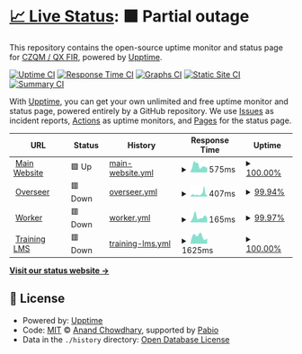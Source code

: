 # [📈 Live Status](https://status.czqm.ca): <!--live status--> **🟧 Partial outage**

This repository contains the open-source uptime monitor and status page for [CZQM / QX FIR](http://czqm.ca), powered by [Upptime](https://github.com/upptime/upptime).

[![Uptime CI](https://github.com/CZQM-FIR/uptime/workflows/Uptime%20CI/badge.svg)](https://github.com/CZQM-FIR/uptime/actions?query=workflow%3A%22Uptime+CI%22)
[![Response Time CI](https://github.com/CZQM-FIR/uptime/workflows/Response%20Time%20CI/badge.svg)](https://github.com/CZQM-FIR/uptime/actions?query=workflow%3A%22Response+Time+CI%22)
[![Graphs CI](https://github.com/CZQM-FIR/uptime/workflows/Graphs%20CI/badge.svg)](https://github.com/CZQM-FIR/uptime/actions?query=workflow%3A%22Graphs+CI%22)
[![Static Site CI](https://github.com/CZQM-FIR/uptime/workflows/Static%20Site%20CI/badge.svg)](https://github.com/CZQM-FIR/uptime/actions?query=workflow%3A%22Static+Site+CI%22)
[![Summary CI](https://github.com/CZQM-FIR/uptime/workflows/Summary%20CI/badge.svg)](https://github.com/CZQM-FIR/uptime/actions?query=workflow%3A%22Summary+CI%22)

With [Upptime](https://upptime.js.org), you can get your own unlimited and free uptime monitor and status page, powered entirely by a GitHub repository. We use [Issues](https://github.com/CZQM-FIR/uptime/issues) as incident reports, [Actions](https://github.com/CZQM-FIR/uptime/actions) as uptime monitors, and [Pages](https://status.czqm.ca) for the status page.

<!--start: status pages-->
<!-- This summary is generated by Upptime (https://github.com/upptime/upptime) -->
<!-- Do not edit this manually, your changes will be overwritten -->
<!-- prettier-ignore -->
| URL | Status | History | Response Time | Uptime |
| --- | ------ | ------- | ------------- | ------ |
| <img alt="" src="https://icons.duckduckgo.com/ip3/czqm.ca.ico" height="13"> [Main Website](https://czqm.ca) | 🟩 Up | [main-website.yml](https://github.com/CZQM-FIR/uptime/commits/HEAD/history/main-website.yml) | <details><summary><img alt="Response time graph" src="./graphs/main-website/response-time-week.png" height="20"> 575ms</summary><br><a href="https://status.czqm.ca/history/main-website"><img alt="Response time 575" src="https://img.shields.io/endpoint?url=https%3A%2F%2Fraw.githubusercontent.com%2FCZQM-FIR%2Fuptime%2FHEAD%2Fapi%2Fmain-website%2Fresponse-time.json"></a><br><a href="https://status.czqm.ca/history/main-website"><img alt="24-hour response time 415" src="https://img.shields.io/endpoint?url=https%3A%2F%2Fraw.githubusercontent.com%2FCZQM-FIR%2Fuptime%2FHEAD%2Fapi%2Fmain-website%2Fresponse-time-day.json"></a><br><a href="https://status.czqm.ca/history/main-website"><img alt="7-day response time 575" src="https://img.shields.io/endpoint?url=https%3A%2F%2Fraw.githubusercontent.com%2FCZQM-FIR%2Fuptime%2FHEAD%2Fapi%2Fmain-website%2Fresponse-time-week.json"></a><br><a href="https://status.czqm.ca/history/main-website"><img alt="30-day response time 575" src="https://img.shields.io/endpoint?url=https%3A%2F%2Fraw.githubusercontent.com%2FCZQM-FIR%2Fuptime%2FHEAD%2Fapi%2Fmain-website%2Fresponse-time-month.json"></a><br><a href="https://status.czqm.ca/history/main-website"><img alt="1-year response time 575" src="https://img.shields.io/endpoint?url=https%3A%2F%2Fraw.githubusercontent.com%2FCZQM-FIR%2Fuptime%2FHEAD%2Fapi%2Fmain-website%2Fresponse-time-year.json"></a></details> | <details><summary><a href="https://status.czqm.ca/history/main-website">100.00%</a></summary><a href="https://status.czqm.ca/history/main-website"><img alt="All-time uptime 100.00%" src="https://img.shields.io/endpoint?url=https%3A%2F%2Fraw.githubusercontent.com%2FCZQM-FIR%2Fuptime%2FHEAD%2Fapi%2Fmain-website%2Fuptime.json"></a><br><a href="https://status.czqm.ca/history/main-website"><img alt="24-hour uptime 100.00%" src="https://img.shields.io/endpoint?url=https%3A%2F%2Fraw.githubusercontent.com%2FCZQM-FIR%2Fuptime%2FHEAD%2Fapi%2Fmain-website%2Fuptime-day.json"></a><br><a href="https://status.czqm.ca/history/main-website"><img alt="7-day uptime 100.00%" src="https://img.shields.io/endpoint?url=https%3A%2F%2Fraw.githubusercontent.com%2FCZQM-FIR%2Fuptime%2FHEAD%2Fapi%2Fmain-website%2Fuptime-week.json"></a><br><a href="https://status.czqm.ca/history/main-website"><img alt="30-day uptime 100.00%" src="https://img.shields.io/endpoint?url=https%3A%2F%2Fraw.githubusercontent.com%2FCZQM-FIR%2Fuptime%2FHEAD%2Fapi%2Fmain-website%2Fuptime-month.json"></a><br><a href="https://status.czqm.ca/history/main-website"><img alt="1-year uptime 100.00%" src="https://img.shields.io/endpoint?url=https%3A%2F%2Fraw.githubusercontent.com%2FCZQM-FIR%2Fuptime%2FHEAD%2Fapi%2Fmain-website%2Fuptime-year.json"></a></details>
| <img alt="" src="https://icons.duckduckgo.com/ip3/overseer.czqm.ca.ico" height="13"> [Overseer](https://overseer.czqm.ca) | 🟥 Down | [overseer.yml](https://github.com/CZQM-FIR/uptime/commits/HEAD/history/overseer.yml) | <details><summary><img alt="Response time graph" src="./graphs/overseer/response-time-week.png" height="20"> 407ms</summary><br><a href="https://status.czqm.ca/history/overseer"><img alt="Response time 407" src="https://img.shields.io/endpoint?url=https%3A%2F%2Fraw.githubusercontent.com%2FCZQM-FIR%2Fuptime%2FHEAD%2Fapi%2Foverseer%2Fresponse-time.json"></a><br><a href="https://status.czqm.ca/history/overseer"><img alt="24-hour response time 188" src="https://img.shields.io/endpoint?url=https%3A%2F%2Fraw.githubusercontent.com%2FCZQM-FIR%2Fuptime%2FHEAD%2Fapi%2Foverseer%2Fresponse-time-day.json"></a><br><a href="https://status.czqm.ca/history/overseer"><img alt="7-day response time 407" src="https://img.shields.io/endpoint?url=https%3A%2F%2Fraw.githubusercontent.com%2FCZQM-FIR%2Fuptime%2FHEAD%2Fapi%2Foverseer%2Fresponse-time-week.json"></a><br><a href="https://status.czqm.ca/history/overseer"><img alt="30-day response time 407" src="https://img.shields.io/endpoint?url=https%3A%2F%2Fraw.githubusercontent.com%2FCZQM-FIR%2Fuptime%2FHEAD%2Fapi%2Foverseer%2Fresponse-time-month.json"></a><br><a href="https://status.czqm.ca/history/overseer"><img alt="1-year response time 407" src="https://img.shields.io/endpoint?url=https%3A%2F%2Fraw.githubusercontent.com%2FCZQM-FIR%2Fuptime%2FHEAD%2Fapi%2Foverseer%2Fresponse-time-year.json"></a></details> | <details><summary><a href="https://status.czqm.ca/history/overseer">99.94%</a></summary><a href="https://status.czqm.ca/history/overseer"><img alt="All-time uptime 99.94%" src="https://img.shields.io/endpoint?url=https%3A%2F%2Fraw.githubusercontent.com%2FCZQM-FIR%2Fuptime%2FHEAD%2Fapi%2Foverseer%2Fuptime.json"></a><br><a href="https://status.czqm.ca/history/overseer"><img alt="24-hour uptime 99.78%" src="https://img.shields.io/endpoint?url=https%3A%2F%2Fraw.githubusercontent.com%2FCZQM-FIR%2Fuptime%2FHEAD%2Fapi%2Foverseer%2Fuptime-day.json"></a><br><a href="https://status.czqm.ca/history/overseer"><img alt="7-day uptime 99.94%" src="https://img.shields.io/endpoint?url=https%3A%2F%2Fraw.githubusercontent.com%2FCZQM-FIR%2Fuptime%2FHEAD%2Fapi%2Foverseer%2Fuptime-week.json"></a><br><a href="https://status.czqm.ca/history/overseer"><img alt="30-day uptime 99.94%" src="https://img.shields.io/endpoint?url=https%3A%2F%2Fraw.githubusercontent.com%2FCZQM-FIR%2Fuptime%2FHEAD%2Fapi%2Foverseer%2Fuptime-month.json"></a><br><a href="https://status.czqm.ca/history/overseer"><img alt="1-year uptime 99.94%" src="https://img.shields.io/endpoint?url=https%3A%2F%2Fraw.githubusercontent.com%2FCZQM-FIR%2Fuptime%2FHEAD%2Fapi%2Foverseer%2Fuptime-year.json"></a></details>
| <img alt="" src="https://icons.duckduckgo.com/ip3/worker.czqm.ca.ico" height="13"> [Worker](http://worker.czqm.ca/cron-health) | 🟥 Down | [worker.yml](https://github.com/CZQM-FIR/uptime/commits/HEAD/history/worker.yml) | <details><summary><img alt="Response time graph" src="./graphs/worker/response-time-week.png" height="20"> 165ms</summary><br><a href="https://status.czqm.ca/history/worker"><img alt="Response time 165" src="https://img.shields.io/endpoint?url=https%3A%2F%2Fraw.githubusercontent.com%2FCZQM-FIR%2Fuptime%2FHEAD%2Fapi%2Fworker%2Fresponse-time.json"></a><br><a href="https://status.czqm.ca/history/worker"><img alt="24-hour response time 141" src="https://img.shields.io/endpoint?url=https%3A%2F%2Fraw.githubusercontent.com%2FCZQM-FIR%2Fuptime%2FHEAD%2Fapi%2Fworker%2Fresponse-time-day.json"></a><br><a href="https://status.czqm.ca/history/worker"><img alt="7-day response time 165" src="https://img.shields.io/endpoint?url=https%3A%2F%2Fraw.githubusercontent.com%2FCZQM-FIR%2Fuptime%2FHEAD%2Fapi%2Fworker%2Fresponse-time-week.json"></a><br><a href="https://status.czqm.ca/history/worker"><img alt="30-day response time 165" src="https://img.shields.io/endpoint?url=https%3A%2F%2Fraw.githubusercontent.com%2FCZQM-FIR%2Fuptime%2FHEAD%2Fapi%2Fworker%2Fresponse-time-month.json"></a><br><a href="https://status.czqm.ca/history/worker"><img alt="1-year response time 165" src="https://img.shields.io/endpoint?url=https%3A%2F%2Fraw.githubusercontent.com%2FCZQM-FIR%2Fuptime%2FHEAD%2Fapi%2Fworker%2Fresponse-time-year.json"></a></details> | <details><summary><a href="https://status.czqm.ca/history/worker">99.97%</a></summary><a href="https://status.czqm.ca/history/worker"><img alt="All-time uptime 99.97%" src="https://img.shields.io/endpoint?url=https%3A%2F%2Fraw.githubusercontent.com%2FCZQM-FIR%2Fuptime%2FHEAD%2Fapi%2Fworker%2Fuptime.json"></a><br><a href="https://status.czqm.ca/history/worker"><img alt="24-hour uptime 99.89%" src="https://img.shields.io/endpoint?url=https%3A%2F%2Fraw.githubusercontent.com%2FCZQM-FIR%2Fuptime%2FHEAD%2Fapi%2Fworker%2Fuptime-day.json"></a><br><a href="https://status.czqm.ca/history/worker"><img alt="7-day uptime 99.97%" src="https://img.shields.io/endpoint?url=https%3A%2F%2Fraw.githubusercontent.com%2FCZQM-FIR%2Fuptime%2FHEAD%2Fapi%2Fworker%2Fuptime-week.json"></a><br><a href="https://status.czqm.ca/history/worker"><img alt="30-day uptime 99.97%" src="https://img.shields.io/endpoint?url=https%3A%2F%2Fraw.githubusercontent.com%2FCZQM-FIR%2Fuptime%2FHEAD%2Fapi%2Fworker%2Fuptime-month.json"></a><br><a href="https://status.czqm.ca/history/worker"><img alt="1-year uptime 99.97%" src="https://img.shields.io/endpoint?url=https%3A%2F%2Fraw.githubusercontent.com%2FCZQM-FIR%2Fuptime%2FHEAD%2Fapi%2Fworker%2Fuptime-year.json"></a></details>
| <img alt="" src="https://icons.duckduckgo.com/ip3/training.czqm.ca.ico" height="13"> [Training LMS](https://training.czqm.ca) | 🟥 Down | [training-lms.yml](https://github.com/CZQM-FIR/uptime/commits/HEAD/history/training-lms.yml) | <details><summary><img alt="Response time graph" src="./graphs/training-lms/response-time-week.png" height="20"> 1625ms</summary><br><a href="https://status.czqm.ca/history/training-lms"><img alt="Response time 1625" src="https://img.shields.io/endpoint?url=https%3A%2F%2Fraw.githubusercontent.com%2FCZQM-FIR%2Fuptime%2FHEAD%2Fapi%2Ftraining-lms%2Fresponse-time.json"></a><br><a href="https://status.czqm.ca/history/training-lms"><img alt="24-hour response time 1090" src="https://img.shields.io/endpoint?url=https%3A%2F%2Fraw.githubusercontent.com%2FCZQM-FIR%2Fuptime%2FHEAD%2Fapi%2Ftraining-lms%2Fresponse-time-day.json"></a><br><a href="https://status.czqm.ca/history/training-lms"><img alt="7-day response time 1625" src="https://img.shields.io/endpoint?url=https%3A%2F%2Fraw.githubusercontent.com%2FCZQM-FIR%2Fuptime%2FHEAD%2Fapi%2Ftraining-lms%2Fresponse-time-week.json"></a><br><a href="https://status.czqm.ca/history/training-lms"><img alt="30-day response time 1625" src="https://img.shields.io/endpoint?url=https%3A%2F%2Fraw.githubusercontent.com%2FCZQM-FIR%2Fuptime%2FHEAD%2Fapi%2Ftraining-lms%2Fresponse-time-month.json"></a><br><a href="https://status.czqm.ca/history/training-lms"><img alt="1-year response time 1625" src="https://img.shields.io/endpoint?url=https%3A%2F%2Fraw.githubusercontent.com%2FCZQM-FIR%2Fuptime%2FHEAD%2Fapi%2Ftraining-lms%2Fresponse-time-year.json"></a></details> | <details><summary><a href="https://status.czqm.ca/history/training-lms">100.00%</a></summary><a href="https://status.czqm.ca/history/training-lms"><img alt="All-time uptime 100.00%" src="https://img.shields.io/endpoint?url=https%3A%2F%2Fraw.githubusercontent.com%2FCZQM-FIR%2Fuptime%2FHEAD%2Fapi%2Ftraining-lms%2Fuptime.json"></a><br><a href="https://status.czqm.ca/history/training-lms"><img alt="24-hour uptime 100.00%" src="https://img.shields.io/endpoint?url=https%3A%2F%2Fraw.githubusercontent.com%2FCZQM-FIR%2Fuptime%2FHEAD%2Fapi%2Ftraining-lms%2Fuptime-day.json"></a><br><a href="https://status.czqm.ca/history/training-lms"><img alt="7-day uptime 100.00%" src="https://img.shields.io/endpoint?url=https%3A%2F%2Fraw.githubusercontent.com%2FCZQM-FIR%2Fuptime%2FHEAD%2Fapi%2Ftraining-lms%2Fuptime-week.json"></a><br><a href="https://status.czqm.ca/history/training-lms"><img alt="30-day uptime 100.00%" src="https://img.shields.io/endpoint?url=https%3A%2F%2Fraw.githubusercontent.com%2FCZQM-FIR%2Fuptime%2FHEAD%2Fapi%2Ftraining-lms%2Fuptime-month.json"></a><br><a href="https://status.czqm.ca/history/training-lms"><img alt="1-year uptime 100.00%" src="https://img.shields.io/endpoint?url=https%3A%2F%2Fraw.githubusercontent.com%2FCZQM-FIR%2Fuptime%2FHEAD%2Fapi%2Ftraining-lms%2Fuptime-year.json"></a></details>

<!--end: status pages-->

[**Visit our status website →**](https://status.czqm.ca)

## 📄 License

- Powered by: [Upptime](https://github.com/upptime/upptime)
- Code: [MIT](./LICENSE) © [Anand Chowdhary](https://anandchowdhary.com), supported by [Pabio](https://pabio.com)
- Data in the `./history` directory: [Open Database License](https://opendatacommons.org/licenses/odbl/1-0/)

